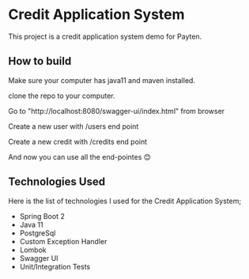 # Credit Application System

This project is a credit application system demo for Payten.

## How to build

Make sure your computer has java11 and maven installed.

clone the repo to your computer.

Go to "http://localhost:8080/swagger-ui/index.html" from browser

Create a new user with /users end point

Create a new credit with /credits end point

And now you can use all the end-pointes 😊

## Technologies Used

Here is the list of technologies I used for the Credit Application System;

- Spring Boot 2
- Java 11
- PostgreSql
- Custom Exception Handler
- Lombok
- Swagger UI
- Unit/Integration Tests
